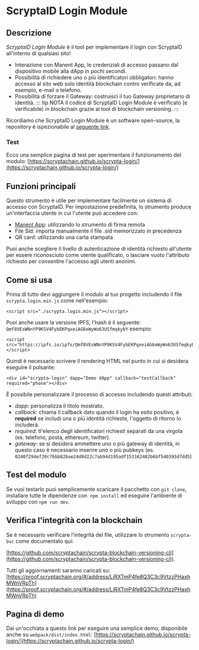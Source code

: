 # ScryptaID Login Module

## Descrizione

*ScryptaID Login Module* è il tool  per implementare il login con ScryptaID all'interno di qualsiasi sito!

- Interazione con Manent App, le credenziali di accesso passano dal dispositivo mobile alla dApp in pochi secondi.
- Possibilità di richiedere uno o più identificatori obbligatori: hanno accesso al sito web solo identità blockchain contro verificate da, ad esempio, e-mail o telefono.
- Possibilità di forzare il Gateway: costruisci il tuo Gateway proprietario di identità.
::: tip NOTA
Il codice di ScryptaID Login Module è verificato (e verificabile) in blockchain grazie al tool di blockchain versioning.
:::

Ricordiamo che ScryptaID Login Module è un software open-source, la repository è ispezionabile al [seguente link](https://github.com/scryptachain/scrypta-login).

### Test
Ecco una semplice pagina di test per sperimentare il funzionamento del modulo:
[https://scryptachain.github.io/scrypta-login/](https://scryptachain.github.io/scrypta-login/)

## Funzioni principali

Questo strumento è utile per implementare facilmente un sistema di accesso con ScryptaID. Per impostazione predefinita, lo strumento produce un'interfaccia utente in cui l'utente può accedere con:

- [Manent App](../dapps/manent-app.md): utilizzando lo strumento di firma remota
- File Sid: importa manualmente il file .sid memorizzato in precedenza
- QR card: utilizzando una carta stampata

Puoi anche scegliere il livello di autenticazione di identità richiesto all'utente per essere riconosciuto  come utente qualificato, o lasciare vuoto l'attributo richiesto per consentire l'accesso agli utenti anonimi.

## Come si usa

Prima di tutto devi aggiungere il modulo al tuo progetto includendo il file  `scrypta.login.min.js` come nell'esempio:

```
<script src="./scrypta.login.min.js"></script>
```

Puoi anche usare la versione IPFS, l'hash è il seguente: `Qmf8VEsWNnYP9KSV4FybEKPqxeiAG6eWyWo63USfmqkybY` esempio:

```
<script src="https://ipfs.io/ipfs/Qmf8VEsWNnYP9KSV4FybEKPqxeiAG6eWyWo63USfmqkybY"></script>
```

Quindi è necessario scrivere il rendering HTML nel punto in cui si desidera eseguire il pulsante:

```
<div id="scrypta-login" dapp="Demo dApp" callback="testCallback" required="phone"></div>
```

È possibile personalizzare il processo di accesso includendo questi attributi:
- _dapp_: personalizza il titolo mostrato.
- _callback_: chiama il callback dato quando il login ha esito positivo, è **required** se includi una o più identità richieste, l'oggetto di ritorno lo includerà.
- _required_: tl'elenco degli identificatori richiesti separati da una virgola (es. telefono, posta, ethereum, twitter).
- _gateway_: se si desidera ammettere uno o più gateway di identità, in questo caso è necessario inserire uno o più pubkeys (es. `0240f294ef20c7bbb82bae24d8d22c7ab94d195adf153162482b6bf540393d7dd5`)

## Test del modulo

Se vuoi testarlo puoi semplicemente scaricare il pacchetto con `git clone`, installare tutte le dipendenze con` npm install` ed eseguire l'ambiente di sviluppo con `npm run dev`.

## Verifica l'integrità con la blockchain

Se è necessario verificare l'integrità del file, utilizzare lo strumento `scrypta-bvc` come documentato qui: 

 [https://github.com/scryptachain/scrypta-blockchain-versioning-cli](https://github.com/scryptachain/scrypta-blockchain-versioning-cli).

Tutti gli aggiornamenti saranno caricati su: [https://proof.scryptachain.org/#/address/LiRXTmP4fe8Q3C3c9VtzzPHaxhMWnVRpTh](https://proof.scryptachain.org/#/address/LiRXTmP4fe8Q3C3c9VtzzPHaxhMWnVRpTh)

## Pagina di demo

Dai un'occhiata a questo link per eseguire una semplice demo, disponibile anche su `webpack/dist/index.html`: 
[https://scryptachain.github.io/scrypta-login/](https://scryptachain.github.io/scrypta-login/)
